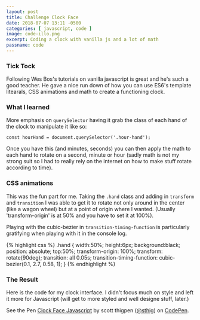 ```yaml
---
layout: post
title: Challenge Clock Face
date: 2018-07-07 13:11 -0500
categories: [ javascript, code ]
image: code-illo.png
excerpt: Coding a clock with vanilla js and a lot of math
passname: code
---
```


### Tick Tock

Following Wes Bos's tutorials on vanilla javascript is great and he's such a good teacher.  He gave a nice run down of how you can use ES6's template litearals, CSS animations and math to create a functioning clock.  

### What I learned

More emphasis on `querySelector` having it grab the class of each hand of the clock to manipulate it like so:

`const hourHand = document.querySelector('.hour-hand');`

Once you have this (and minutes, seconds) you can then apply the math to each hand to rotate on a second, minute or hour (sadly math is not my strong suit so I had to really rely on the internet on how to make stuff rotate according to time).

### CSS animations

This was the fun part for me.  Taking the `.hand` class and adding in `transform` and `transition` I was able to get it to rotate not only around in the center (like a wagon wheel) but at a point of origin where I wanted. (Usually 'transform-origin' is at 50% and you have to set it at 100%).

Playing with the cubic-bezier in `transition-timing-function` is particularly gratifying when playing with it in the console log.

{% highlight css %}
  .hand {
      width:50%;
      height:6px;
      background:black;
      position: absolute;
      top:50%;
      transform-origin: 100%;
      transform: rotate(90deg);
      transition: all 0.05s;
      transition-timing-function: cubic-bezier(0.1, 2.7, 0.58, 1);
    }
    {% endhighlight %}

### The Result

Here is the code for my clock interface.  I didn't focus much on style and left it more for Javascript (will get to more styled and well designe stuff, later.)

<p data-height="265" data-theme-id="light" data-slug-hash="QxevLW" data-default-tab="js" data-user="sthig" data-embed-version="2" data-pen-title="Clock Face Javascript" class="codepen">See the Pen <a href="https://codepen.io/sthig/pen/QxevLW/">Clock Face Javascript</a> by scott thigpen (<a href="https://codepen.io/sthig">@sthig</a>) on <a href="https://codepen.io">CodePen</a>.</p>
<script async src="https://static.codepen.io/assets/embed/ei.js"></script>

